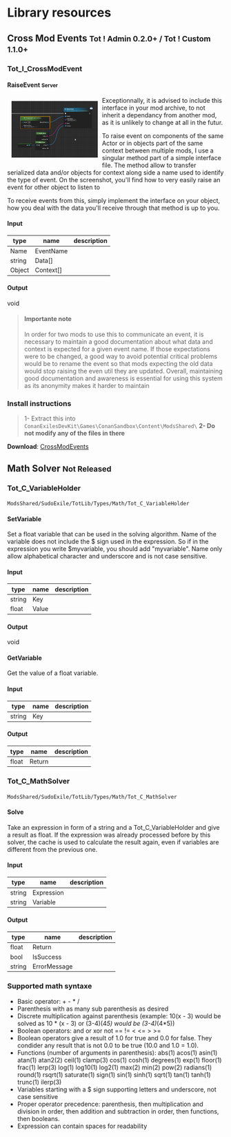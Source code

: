 # Library resources
## Cross Mod Events <small>Tot ! Admin 0.2.0+ / Tot ! Custom 1.1.0+</small>

### Tot_I_CrossModEvent

#### RaiseEvent <small>Server</small>
<img src="img/screenshot/RaiseEvent.png" style="float: left;max-width:200px;margin:10px;" />
Exceptionnally, it is advised to include this interface in your mod archive, to not inherit a dependancy from another mod, as it is unlikely to change at all in the futur.

To raise event on components of the same Actor or in objects part of the same context between multiple mods, I use a singular method part of a simple interface file. The method allow to transfer serialized data and/or objects for context along side a name used to identify the type of event. On the screenshot, you'll find how to very easily raise an event for other object to listen to

To receive events from this, simply implement the interface on your object, how you deal with the data you'll receive through that method is up to you.
<!-- tabs:start -->

#### **Input**

|type|name|description|
|-|-|----|
|Name|EventName||
|string|Data[]||
|Object|Context[]||

#### **Output**

void

<!-- tabs:end -->

> #### Importante note   
> In order for two mods to use this to communicate an event, it is necessary to maintain a good documentation about what data and context is expected for a given event name. If those expectations were to be changed, a good way to avoid potential critical problems would be to rename the event so that mods expecting the old data would stop raising the even util they are updated. Overall, maintaining good documentation and awareness is essential for using this system as its anonymity makes it harder to maintain

### Install instructions
> 1- Extract this into `ConanExilesDevKit\Games\ConanSandbox\Content\ModsShared\`
> **2- Do not modify any of the files in there**

**Download**: [CrossModEvents](/API/Lib.CrossModEvents.zip ':ignore')

## Math Solver <small>Not Released</small>
### Tot_C_VariableHolder
`ModsShared/SudoExile/TotLib/Types/Math/Tot_C_VariableHolder`

#### SetVariable
Set a float variable that can be used in the solving algorithm. Name of the variable does not include the $ sign used in the expression. So if in the expression you write $myvariable, you should add "myvariable". Name only allow alphabetical character and underscore and is not case sensitive.
<!-- tabs:start -->

#### **Input**

|type|name|description|
|-|-|----|
|string|Key||
|float|Value||

#### **Output**

void

<!-- tabs:end -->

#### GetVariable
Get the value of a float variable.
<!-- tabs:start -->

#### **Input**

|type|name|description|
|-|-|----|
|string|Key||

#### **Output**

|type|name|description|
|-|-|----|
|float|Return||

<!-- tabs:end -->

### Tot_C_MathSolver
`ModsShared/SudoExile/TotLib/Types/Math/Tot_C_MathSolver`

#### Solve
Take an expression in form of a string and a Tot_C_VariableHolder and give a result as float. If the expression was already processed before by this solver, the cache is used to calculate the result again, even if variables are different from the previous one.
<!-- tabs:start -->

#### **Input**

|type|name|description|
|-|-|----|
|string|Expression||
|string|Variable||

#### **Output**

|type|name|description|
|-|-|----|
|float|Return||
|bool|IsSuccess||
|string|ErrorMessage||

<!-- tabs:end -->

### Supported math syntaxe

- Basic operator: + - * /
- Parenthesis with as many sub parenthesis as desired
- Discrete multiplication against parenthesis (example: 10(x - 3) would be solved as 10 * (x - 3) or (3-4)(4*5) would be (3-4)*(4*5))
- Boolean operators: and or xor not == != < <= > >=
- Boolean operators give a result of 1.0 for true and 0.0 for false. They condider any result that is not 0.0 to be true (10.0 and 1.0 = 1.0).
- Functions (number of arguments in parenthesis): abs(1) acos(1) asin(1) atan(1) atan2(2) ceil(1) clamp(3) cos(1) cosh(1) degrees(1) exp(1) floor(1) frac(1) lerp(3) log(1) log10(1) log2(1) max(2) min(2) pow(2) radians(1) round(1) rsqrt(1) saturate(1) sign(1) sin(1) sinh(1) sqrt(1) tan(1) tanh(1) trunc(1) ilerp(3)
- Variables starting with a $ sign supporting letters and underscore, not case sensitive
- Proper operator precedence: parenthesis, then multiplication and division in order, then addition and subtraction in order, then functions, then booleans.
- Expression can contain spaces for readability
